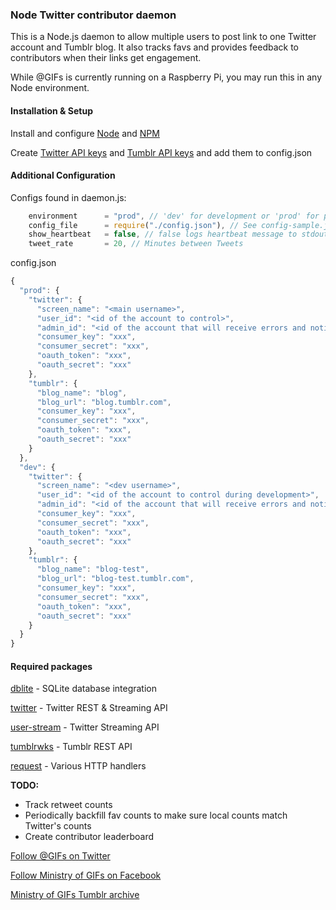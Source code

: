 ### Node Twitter contributor daemon ###

This is a Node.js daemon to allow multiple users to post link to one Twitter account and Tumblr blog. It also tracks favs and provides feedback to contributors when their links get engagement.

While @GIFs is currently running on a Raspberry Pi, you may run this in any Node environment.

#### Installation & Setup ####

Install and configure [Node](http://nodejs.org/) and [NPM](https://www.npmjs.org/)

Create [Twitter API keys](https://apps.twitter.com/) and [Tumblr API keys](http://www.tumblr.com/oauth/apps) and add them to config.json

#### Additional Configuration ####

Configs found in daemon.js:
```javascript
    environment      = "prod", // 'dev' for development or 'prod' for production
    config_file      = require("./config.json"), // See config-sample.json
    show_heartbeat   = false, // false logs heartbeat message to stdout only, true logs to logfile as well
    tweet_rate       = 20, // Minutes between Tweets
```

config.json
```javascript
{
  "prod": {
    "twitter": {
      "screen_name": "<main username>",
      "user_id": "<id of the account to control>",
      "admin_id": "<id of the account that will receive errors and notices>",
      "consumer_key": "xxx",
      "consumer_secret": "xxx",
      "oauth_token": "xxx",
      "oauth_secret": "xxx"
    },
    "tumblr": {
      "blog_name": "blog",
      "blog_url": "blog.tumblr.com",
      "consumer_key": "xxx",
      "consumer_secret": "xxx",
      "oauth_token": "xxx",
      "oauth_secret": "xxx"
    }
  },
  "dev": {
    "twitter": {
      "screen_name": "<dev username>",
      "user_id": "<id of the account to control during development>",
      "admin_id": "<id of the account that will receive errors and notices during development>",
      "consumer_key": "xxx",
      "consumer_secret": "xxx",
      "oauth_token": "xxx",
      "oauth_secret": "xxx"
    },
    "tumblr": {
      "blog_name": "blog-test",
      "blog_url": "blog-test.tumblr.com",
      "consumer_key": "xxx",
      "consumer_secret": "xxx",
      "oauth_token": "xxx",
      "oauth_secret": "xxx"
    }
  }
}
```

#### Required packages ####
[dblite](https://github.com/WebReflection/dblite) - SQLite database integration

[twitter](https://github.com/desmondmorris/node-twitter) - Twitter REST & Streaming API

[user-stream](https://github.com/aivis/user-stream) - Twitter Streaming API

[tumblrwks](https://github.com/arkxu/tumblrwks) - Tumblr REST API

[request](https://github.com/mikeal/request) - Various HTTP handlers

**TODO:**

* Track retweet counts
* Periodically backfill fav counts to make sure local counts match Twitter's counts
* Create contributor leaderboard


[Follow @GIFs on Twitter](https://twitter.com/gifs)

[Follow Ministry of GIFs on Facebook](https://www.facebook.com/theministryofgifs)

[Ministry of GIFs Tumblr archive](http://ministryofgifs.org)
